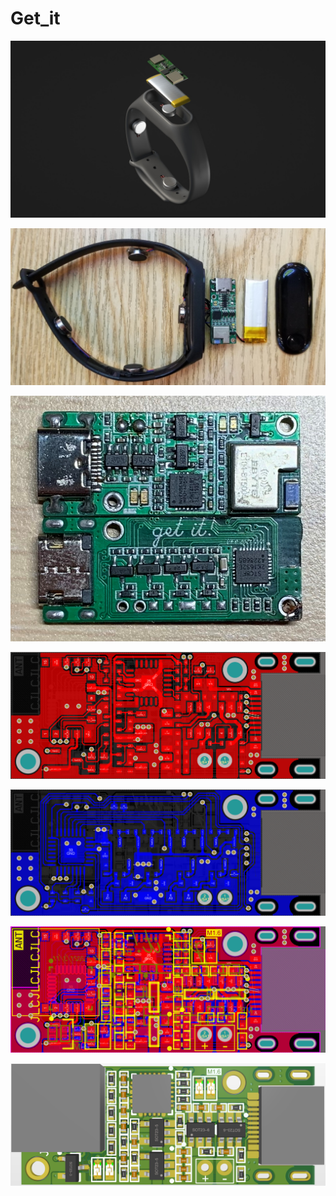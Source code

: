 # Get_it

![](./Document/手环渲染图.jpg)

![](./Document/手环实物.jpg)

![](./Document/PCB_实物.jpg)

![](./Document/PCB_顶层.png)

![](./Document/PCB_底层.png)

![](./Document/PCB_2D.png)

![](./Document/PCB_3D.png)